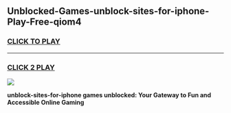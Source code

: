 
## Unblocked-Games-unblock-sites-for-iphone-Play-Free-qiom4
<h3>
<a href="https://premium76.site?title=unblock-sites-for-iphone&ref=20M">CLICK TO PLAY</a></h3>
<hr>

<h3>
<a href="https://premium76.site?title=unblock-sites-for-iphone&ref=20M">CLICK 2 PLAY</a>
  
</h3>

<a href="https://premium76.site?title=unblock-sites-for-iphone&ref=19M"><img src="https://clearcache.store/games.png"></a>


**unblock-sites-for-iphone games unblocked: Your Gateway to Fun and Accessible Online Gaming**
